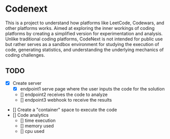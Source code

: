 # Codenext

This is a project to understand how platforms like LeetCode, Codewars, and other platforms works. Aimed at exploring the inner workings of coding platforms by creating a simplified version for experimentation and analysis. Unlike traditional coding platforms, CodeNext is not intended for public use but rather serves as a sandbox environment for studying the execution of code, generating statistics, and understanding the underlying mechanics of coding challenges.

## TODO

- [x] Create server
  - [x] endpoint1 serve page where the user inputs the code for the solution
  - [] endpoint2 receives the code to analyze
  - [] endpoint3 webhook to receive the results
- [] Create a "container" space to execute the code
- [] Code analytics
  - [] time execution
  - [] memory used
  - [] cpu used